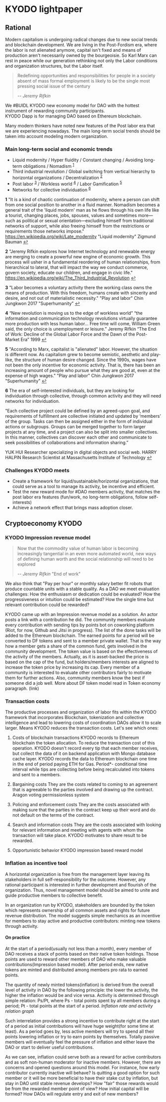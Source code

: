 # KYODO lightpaper
## Rational

Modern capitalism is undergoing radical changes due to new social trends and blockchain development. We are living in the Post-Fordism era, where the labor is not alienated anymore, capital isn't fixed and means of production aren't necessarily owned by the bourgeoisie. So Karl Marx can rest in peace while our generation rethinking not only the Labor conditions and organization structures, but the Labor itself.

> Redefining opportunities and responsibilities for people in a society absent of mass formal employment is likely to be the single most pressing social issue of the century
>
> -- *Jeremy Rifkin*

We #BUIDL KYODO new economy model for DAO with the hottest instrument of rewarding community participants.   
KYODO Dapp is for managing DAO based on Ethereum blockchain.

Many modern thinkers have noted new features of the Post labor era that we are experiencing nowadays.
The main long-term social trends should be taken into account modeling modern organization. 

### Main long-term social and economic trends
- Liquid modernity / Hyper fluidity / Constant changing / Avoiding long-term obligations / Nomadism <sup id="a1">[1](#f1)</sup>
- Third industrial revolution / Global switching from vertical hierarchy to horizontal organizations / Decentralization <sup id="a2">[2](#f2)</sup>
- Post labor <sup id="a3">[3](#f3)</sup> / Workless world <sup id="a4">[4](#f4)</sup>  / Labor Gamification <sup id="a5">[5](#f5)</sup> 
- Networks for collective individuation  <sup id="a6">[6](#f6)</sup> 

<b id="f1">1</b> 
"It is a kind of chaotic continuation of modernity, where a person can shift from one social position to another in a fluid manner. Nomadism becomes a general trait of the 'liquid modern' man as he flows through his own life like a tourist, changing places, jobs, spouses, values and sometimes more—such as political or sexual orientation—excluding himself from traditional networks of support, while also freeing himself from the restrictions or requirements those networks impose."
https://en.wikipedia.org/wiki/Late_modernity 
"Liquid modernity" Zigmund Bauman [↩](#a1)

<b id="f2">2</b> 
"Jeremy Rifkin explores how Internet technology and renewable energy are merging to create a powerful new engine of economic growth. This process will usher in a fundamental reordering of human relationships, from hierarchical to lateral, that will impact the way we conduct commerce, govern society, educate our children, and engage in civic life."
https://en.wikipedia.org/wiki/The_Third_Industrial_Revolution [↩](#a2)

<b id="f3">3</b> 
"Labor becomes a voluntary activity there the working class owns the means of production. With this freedom, humans create with sincerity and desire, and not out of materialistic necessity."
"Play and labor" Chin Jungkwon 2017 "Superhumanity" [↩](#a3)

<b id="f4">4</b> 
“New revolution is moving us to the edge of workless world”
“the information and communication technology revolutions virtually guarantee more production with less human labor… Free time will come, William Green said, the only choice is unemployment or leisure.” 
Jeremy Rifkin “The End of Work: Decline of the Global Labor Force and the Dawn of the Post-Market Era” 1999 [↩](#a4)

<b id="f5">5</b> 
"According to Marx, capitalist is "alienated" labor. However, the situation is different now. As capitalism grew to become semiotic, aesthetic and play-like, the structure of human desire changed. Since the 1990s, wages have not been the only incentive for economic activity. That is, there has been an increasing amount of people who pursue what they are good at, even at the expense of high wages."
"Play and labor" Chin Jungkwon 2017 "Superhumanity" [↩](#a5)

<b id="f6">6</b> 
The era of self-interested individuals, but they are looking for individuation through collective, through common activity and they will need networks for individuation.

"Each collective project could be defined by an agreed-upon goal, and requirements of fulfillment are collective initiated and updated by ‘members’ of the group.
Tasks can then be assigned either in the form of individual actions or subgroups. Groups can be merged together to form larger projects at any time, and a project can also be split into smaller collectives. 
In this manner, collectives can discover each other and communicate to seek possibilities of collaborations and information sharing.” 

YUK HUI Researcher specializing in digital objects and social web.
HARRY HALPIN Research Scientist at Massachusetts Institute of Technology [↩](#a6)


### Challenges KYODO meets

- Create a framework for liquid/sustainable/horizontal organizations, that could serve as a tool to manage its activity, be incentive and efficient. 
- Test the new reward mode for #DAO members activity, that matches the post labor era features (fun/work, no long-term obligations, follow self-interests)
- Achieve a network effect that brings mass adoption closer.

## Cryptoeconomy KYODO

### KYODO Impression revenue model
> Now that the commodity value of human labor is becoming increasingly tangential in an even more automated world, new ways of defining human worth and the social relationship will need to be explored
>
> -- *Jeremy Rifkin* "End of work"

We also think that "Pay per hour" or monthly salary better fit robots that produce countable units with a stable quality.
As a DAO we meet evaluation challenges: 
How the enthusiasm or dedication could be evaluated?
How the progressiveness or intuition could be estimated?
How the single time but relevant contribution could be rewarded?

KYODO came up with an Impression revenue model as a solution. An actor posts a link with a contribution he did. The community members evaluate every contribution with sending tips by points bot on coworking platform (Riot, for now, Github and Jitsi in progress).  The list of the done tasks will be added to the Ethereum blockchain.
The earned points for a period will be converted to DF tokens and sent to a member private wallet. 
That is the way how a member gets a share of the common fund, gets involved in the community development. 
The token value is based on the effectiveness of the activity of the members.
Actually, as it is asset-backed the price is based on the cap of the fund, but holders/members interests are aligned to increase the token price by increasing its cap. 
Every member of a community is interested to evaluate other contributors fairly to motivate them for further actions. Also, community members know the best if someone did a job well. 
More about DF token model read in Token economy paragraph. (link)




### Transaction costs
The productive processes and organization of labor fits within the KYODO framework that incorporates Blockchain, tokenization and collective intelligence and lead to lowering costs of coordination DAOs allow it to scale larger. Means KYODO reduces the transaction costs. Let's see which ones:

1. Costs of blockchain transactions
KYODO records to Ethereum blockchain the token allocation. To reduce the transaction cost of this operation. KYODO doesn't record every tip that each member receives, but collect the data of it on backend application with Mongo database cache layer. KYODO records the data to Ethereum blockchain one time in the end of period paying ETH for Gas.
Period*- conditional time interval while tips are collecting before being recalculated into tokens and sent to a members.

2. Bargaining costs 
They are the costs related to coming to an agreement that is agreeable to the parties involved and drawing up the contract. 
Aragon voting
permissionless system

3. Policing and enforcement costs
They are the costs associated with making sure that the parties in the contract keep up their word and do not default on the terms of the contract.

4. Search and information costs
They are the costs associated with looking for relevant information and meeting with agents with whom the transaction will take place.
KYODO motivates to share result to be rewarded.

5. Opportunistic behavior
KYODO impression based reward model

### Inflation as incentive tool
A horizontal organization is free from the management layer leaving its stakeholders in full self-responsibility for the outcome. However, any rational participant is interested in further development and flourish of the organization. Thus, novel management model should be aimed to unite and guide productive members to collective benefit.

In an organization run by KYODO, stakeholders are bounded by the token which represents ownership of all common assets and rights for future revenue distribution. The model suggests simple mechanics as an incentive for members to stay active and productive contributors: minting new tokens through activity.

#### On practice
At the start of a period(usually not less than a month), every member of DAO receives a stack of points based on their native token holdings. Those points are used to reward other members of DAO who make valuable contributions(Impression based model). After period ends, new native tokens are minted and distributed among members pro rata to earned points. 

The quantity of newly minted tokens(inflation) is derived from the overall level of activity in DAO by the following principle: the lower the activity, the higher the inflation would be and vice versa. Activity is determined through simple relation:
Ps/Pt, where 
Ps - total points spent by all members during a period;
Pt - total points at the start of a period. 
*Inflation rate and activity relation graph*

Such interrelation provides a strong incentive to contribute right at the start of a period as initial contributions will have huge weight(for some time at least). As a period goes by, less active members will try to spend all their points lowering inflation or try to earn points by themselves. Totally passive members will eventually feel the pressure of inflation and either leave the DAO or start to deliver useful contributions.

As we can see, inflation could serve both as a reward for active contributors and as soft non-human moderator for inactive members. However, there are concerns and opened questions around this model. For instance, how early contributor currently inactive will behave? Is quitting a good option for such member or it will be more beneficial to have their stake cut by inflation, but stay in DAO until stable revenue develops? How "fair" those rewards would be from the rewarded member point of view? How initial capital will be formed? 
How DAOs will regulate entry and exit of new members?
